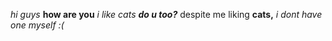 *hi guys*
**how are you**
_i like cats_
***do u too?***
despite me liking **cats,**
*i dont have one myself :(*
